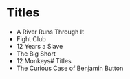 # Titles

* A River Runs Through It
* Fight Club
* 12 Years a Slave
* The Big Short
* 12 Monkeys# Titles
* The Curious Case of Benjamin Button
